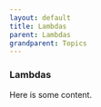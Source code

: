 ```yaml
---
layout: default
title: Lambdas
parent: Lambdas
grandparent: Topics
---
```

### Lambdas

Here is some content.
